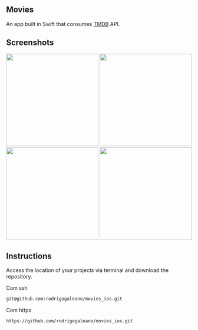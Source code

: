 ## Movies

An app built in Swift that consumes [TMDB](https://www.themoviedb.org) API.

## Screenshots

<img width="250" src="https://github.com/user-attachments/assets/acce0abe-368d-4eb4-a1d8-ab185a074c4d" />
<img width="250" src="https://github.com/user-attachments/assets/bdb125f6-a4f6-4fd3-8f67-81aa3be9262d" />
<img width="250" src="https://github.com/user-attachments/assets/abe4fb49-d10a-40ca-9273-7e0c9c4cc790" />
<img width="250" src="https://github.com/user-attachments/assets/3e013077-bdbe-401a-baff-dc214752fc22" />

## Instructions

Access the location of your projects via terminal and download the repository.

Com ssh

```bash
git@github.com:rodrigogaleano/movies_ios.git
```

Com https

```bash
https://github.com/rodrigogaleano/movies_ios.git
```
